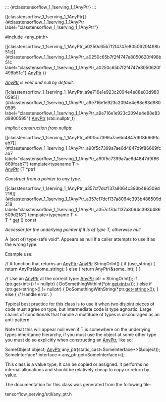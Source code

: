 ::: {#classtensorflow_1_1serving_1_1AnyPtr}
:::

[\[classtensorflow\_1\_1serving\_1\_1AnyPtr\]]{#classtensorflow_1_1serving_1_1AnyPtr
label="classtensorflow_1_1serving_1_1AnyPtr"}

\#include $<$any\_ptr.h$>$

[\[classtensorflow\_1\_1serving\_1\_1AnyPtr\_a0250c65b7f2f4747e8050620f498b51c\]]{#classtensorflow_1_1serving_1_1AnyPtr_a0250c65b7f2f4747e8050620f498b51c
label="classtensorflow_1_1serving_1_1AnyPtr_a0250c65b7f2f4747e8050620f498b51c"}
[AnyPtr](#classtensorflow_1_1serving_1_1AnyPtr_a0250c65b7f2f4747e8050620f498b51c)
()

*[AnyPtr](#classtensorflow_1_1serving_1_1AnyPtr) is void and null by
default.*

[\[classtensorflow\_1\_1serving\_1\_1AnyPtr\_a9e716e1e923c2094e4e88e83d9800595\]]{#classtensorflow_1_1serving_1_1AnyPtr_a9e716e1e923c2094e4e88e83d9800595
label="classtensorflow_1_1serving_1_1AnyPtr_a9e716e1e923c2094e4e88e83d9800595"}
[AnyPtr](#classtensorflow_1_1serving_1_1AnyPtr_a9e716e1e923c2094e4e88e83d9800595)
(std::nullptr\_t)

*Implicit construction from nullptr.*

[\[classtensorflow\_1\_1serving\_1\_1AnyPtr\_a90f5c7399a7ae6d4847d9f86669fcab7\]]{#classtensorflow_1_1serving_1_1AnyPtr_a90f5c7399a7ae6d4847d9f86669fcab7
label="classtensorflow_1_1serving_1_1AnyPtr_a90f5c7399a7ae6d4847d9f86669fcab7"}
template$<$typename T $>$ \
[AnyPtr](#classtensorflow_1_1serving_1_1AnyPtr_a90f5c7399a7ae6d4847d9f86669fcab7)
(T $\ast$ptr)

*Construct from a pointer to any type.*

[\[classtensorflow\_1\_1serving\_1\_1AnyPtr\_a357cf7dcf137a8064c393b486509d218\]]{#classtensorflow_1_1serving_1_1AnyPtr_a357cf7dcf137a8064c393b486509d218
label="classtensorflow_1_1serving_1_1AnyPtr_a357cf7dcf137a8064c393b486509d218"}
template$<$typename T $>$ \
T $\ast$
[get](#classtensorflow_1_1serving_1_1AnyPtr_a357cf7dcf137a8064c393b486509d218)
() const

*Accessor for the underlying pointer if it is of type T, otherwise
null.*

A (sort of) type-safe void$\ast$. Appears as null if a caller attempts
to use it as the wrong type.

Example use:

// A function that returns an
[AnyPtr](#classtensorflow_1_1serving_1_1AnyPtr):
[AnyPtr](#classtensorflow_1_1serving_1_1AnyPtr) StringOrInt() { if
(use\_string) { return AnyPtr(&some\_string); } else { return
AnyPtr(&some\_int); } }

// Use an [AnyPtr](#classtensorflow_1_1serving_1_1AnyPtr) at the correct
type: [AnyPtr](#classtensorflow_1_1serving_1_1AnyPtr) ptr =
StringOrInt(); if (ptr.get$<$int$>$() != nullptr) {
DoSomethingWithInt($\ast$ptr.[get$<$int$>$()](#classtensorflow_1_1serving_1_1AnyPtr_a357cf7dcf137a8064c393b486509d218));
} else if (ptr.get$<$string$>$() != nullptr) {
DoSomethingWithString($\ast$ptr.[get$<$string$>$()](#classtensorflow_1_1serving_1_1AnyPtr_a357cf7dcf137a8064c393b486509d218));
} else { // Handle error. }

Typical best practice for this class is to use it when two disjoint
pieces of code must agree on type, but intermediate code is type
agnostic. Large chains of conditionals that handle a multitude of types
is discouraged as an anti-pattern.

Note that this will appear null even if T is somewhere on the underlying
types inheritance hierarchy, if you must use the object at some other
type you must do so explicitly when constructing an
[AnyPtr](#classtensorflow_1_1serving_1_1AnyPtr), like so:

SomeObject object; [AnyPtr](#classtensorflow_1_1serving_1_1AnyPtr)
any\_ptr(static\_cast$<$SomeInterface$\ast$$>$(&object));
SomeInterface$\ast$ interface = any\_ptr.get$<$SomeInterface$>$();

This class is a value type; It can be copied or assigned. It performs no
internal allocations and should be relatively cheap to copy or return by
value.

The documentation for this class was generated from the following file:

tensorflow\_serving/util/any\_ptr.h

